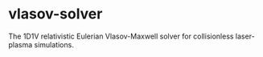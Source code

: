 # vlasov-solver
The 1D1V relativistic Eulerian Vlasov-Maxwell solver for collisionless laser-plasma simulations.

